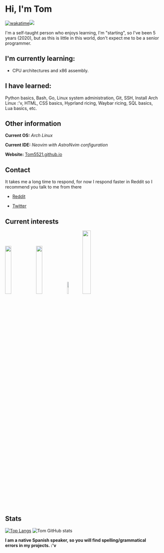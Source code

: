# Hi, I'm Tom
[![wakatime](https://wakatime.com/badge/user/4a962261-a47f-4ecc-9bf4-60d7d5bb777a.svg)](https://wakatime.com/@4a962261-a47f-4ecc-9bf4-60d7d5bb777a)![](https://komarev.com/ghpvc/?username=Tom5521&color=green&style=flat-square)

I'm a self-taught person who enjoys learning, I'm "starting", so I've been 5 years (2020), but as this is little in this world, don't expect me to be a senior programmer.

## I'm currently learning:

- CPU architectures and x86 assembly.

## I have learned:

Python basics, Bash, Go, Linux system administration, Git, SSH, Install Arch Linux :'v, HTML, CSS basics, Hyprland ricing, Waybar ricing, SQL basics, Lua basics, etc.

## Other information

**Current OS:** _Arch Linux_

**Current IDE:** _Neovim with AstroNvim configuration_

**Website:** [Tom5521.github.io](https://Tom5521.github.io)

## Contact

It takes me a long time to respond, for now I respond faster in Reddit so I recommend you talk to me from there

- [Reddit](https://www.reddit.com/user/Sad-Technician3861/)

- [Twitter](https://x.com/_ThomasIsBored)

## Current interests

<a  href="https://go.dev/"><img  src="https://upload.wikimedia.org/wikipedia/commons/0/05/Go_Logo_Blue.svg"  height="20%"  width="20%"></a><a  href="https://archlinux.org/"><img  src="https://i.postimg.cc/8zbXyg1X/1200px-Arch-Linux-logo-svg.png"  height="20%"  width="20%"></a><a  href="https://kernel.org"><img  src="https://upload.wikimedia.org/wikipedia/commons/a/af/Tux.png"  height="10%"  width="10%"></a><a  href="https://www.gnu.org/software/bash/"><img  src="https://upload.wikimedia.org/wikipedia/commons/thumb/8/82/Gnu-bash-logo.svg/1920px-Gnu-bash-logo.svg.png"  height="23%"  width="23%"></a>
 
## Stats

[![Top Langs](https://github-readme-stats.vercel.app/api/top-langs/?username=Tom5521&layout=donut\&theme=dark)](https://github.com/anuraghazra/github-readme-stats)
![Tom GitHub stats](https://github-readme-stats.vercel.app/api?username=Tom5521\&show_icons=true\&theme=dark\&include_all_commits=true)
  
**I am a native Spanish speaker, so you will find spelling/grammatical errors in my projects. :'v**
